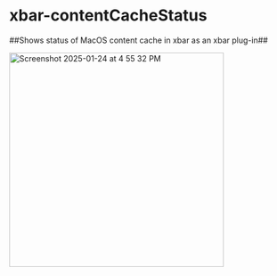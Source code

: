 # xbar-contentCacheStatus
##Shows status of MacOS content cache in xbar as an xbar plug-in##

<img width="385" alt="Screenshot 2025-01-24 at 4 55 32 PM" src="https://github.com/user-attachments/assets/2a230721-0fd4-4827-ad31-a0d0aa107947" />
